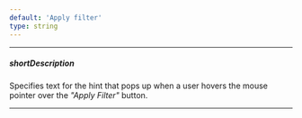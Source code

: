 ```yaml
---
default: 'Apply filter'
type: string
---
```

---
##### shortDescription
Specifies text for the hint that pops up when a user hovers the mouse pointer over the *"Apply Filter"* button.

---
